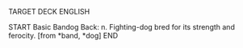 TARGET DECK
ENGLISH

START
Basic
Bandog
Back: n. Fighting-dog bred for its strength and ferocity. [from *band, *dog]
END
